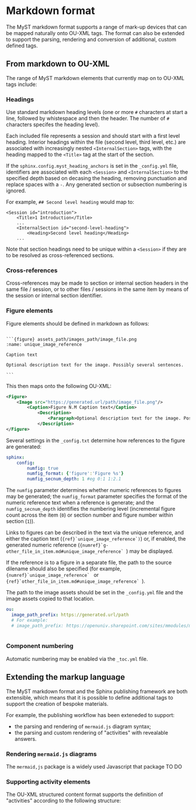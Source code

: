 # Markdown format

The MyST markdown format supports a range of mark-up devices that can be mapped naturally onto OU-XML tags. The format can also be extended to support the parsing, rendering and conversion of additional, custom defined tags.

## From markdown to OU-XML

The range of MyST markdown elements that currently map on to OU-XML tags include:

### Headings

Use standard markdown heading levels (one or more `#` characters at start a line, followed by whistespace and then the header. The number of `#` characters specifes the heading level).

Each included file represents a session and should start with a first level heading. Interior headings within the file (second level, third level, etc.) are associated with increasingly nested `<InternalSection>` tags, with the heading mapped to the `<Title>` tag at the start of the section.

If the `sphinx.config.myst_heading_anchors` is set in the `_config.yml` file, identifiers are associated with each `<Session>` and `<InternalSection>` to the specified depth based on decasing the heading, removing punctuation and replace spaces with a `-`. Any generated section or subsection numbering is ignored.

For example, `## Second level heading` would map to:

```text
<Session id="introduction">
    <Title>1 Introduction</Title>
    ...
    <InternalSection id="second-level-heading">
        <Heading>Second level heading</Heading>
    ...
```

Note that section headings need to be unique within a `<Session>` if they are to be resolved as cross-referenced sections.

### Cross-references

Cross-references may be made to section or internal section headers in the same file / session, or to other files / sessions in the same item by means of the session or internal section identifier.

### Figure elements

Figure elements should be defined in markdown as follows:

````text

```{figure} assets_path/images_path/image_file.png
:name: unique_image_reference

Caption text

Optional description text for the image. Possibly several sentences.

```
````

This then maps onto the following OU-XML:

```xml
<Figure>
    <Image src="https://generated.url/path/image_file.png"/>
        <Caption>Figure N.M Caption text</Caption>
            <Description>
                <Paragraph>Optional description text for the image. Possibly several sentences.</Paragraph>
            </Description>
</Figure>
```

Several settings in the `_config.txt` determine how references to the figure are generated:

```yaml
sphinx:
    config:
        numfig: true
        numfig_format: {'figure':'Figure %s'}
        numfig_secnum_depth: 1 #eg 0:1 1:2.1
```

The `numfig` parameter determines whether numeric references to figures may be generated; the `numfig_format` parameter specifies the format of the numeric reference text when a reference is generate; and the `numfig_secnum_depth` identifies the numbering level (incremental figure count across the item (`0`) or section number and figure number within section (`1`)).

Links to figures can be described in the text via the unique reference, and either the caption text (``{ref}`unique_image_reference`)``) or, if enabled, the generated numeric reference (``{numref}`g-other_file_in_item.md#unique_image_reference` ``) may be displayed.

If the reference is to a figure in a separate file, the path to the source dilename should also be specified (for example, ``{numref}`unique_image_reference` `` or ``{ref}`other_file_in_item.md#unique_image_reference` ``).

The path to the image assets should be set in the `_config.yml` file and the image assets copied to that location.

```yaml
ou:
  image_path_prefix: https://generated.url/path
  # For example:
  # image_path_prefix: https://openuniv.sharepoint.com/sites/mmodules/m348/lmimages/
 
```

### Component numbering

Automatic numbering may be enabled via the `_toc.yml` file. 

## Extending the markup language

The MyST markdown format and the Sphinx publishing framework are both extensible, which means that it is possible to define additional tags to support the creation of bespoke materials.

For example, the publishing workflow has been exteneded to support:

- the parsing and rendering of `mermaid.js` diagram syntax;
- the parsing and custom rendering of "activities" with revealable answers.

### Rendering `mermaid.js` diagrams

The `mermaid,js` package is a widely used Javascript that package TO DO

### Supporting activity elements

The OU-XML structured content format supports the definition of "activities" according to the following structure:
